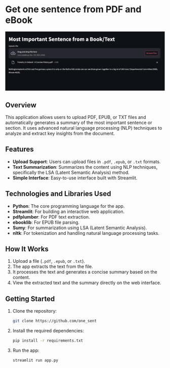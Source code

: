 # Get one sentence from PDF and eBook

<div align="center">
  <img src="./img/one_sent.jpg" alt="one_sent">
</div>

## Overview

This application allows users to upload PDF, EPUB, or TXT files and automatically generates a summary of the most important sentence or section. It uses advanced natural language processing (NLP) techniques to analyze and extract key insights from the document.

## Features

- **Upload Support**: Users can upload files in `.pdf`, `.epub`, or `.txt` formats.
- **Text Summarization**: Summarizes the content using NLP techniques, specifically the LSA (Latent Semantic Analysis) method.
- **Simple Interface**: Easy-to-use interface built with Streamlit.

## Technologies and Libraries Used

- **Python**: The core programming language for the app.
- **Streamlit**: For building an interactive web application.
- **pdfplumber**: For PDF text extraction.
- **ebooklib**: For EPUB file parsing.
- **Sumy**: For summarization using LSA (Latent Semantic Analysis).
- **nltk**: For tokenization and handling natural language processing tasks.

## How It Works

1. Upload a file (`.pdf`, `.epub`, or `.txt`).
2. The app extracts the text from the file.
3. It processes the text and generates a concise summary based on the content.
4. View the extracted text and the summary directly on the web interface.

## Getting Started

1. Clone the repository:
    ```bash
    git clone https://github.com/one_sent
    ```
2. Install the required dependencies:
    ```bash
    pip install -r requirements.txt
    ```
3. Run the app:
    ```bash
    streamlit run app.py
    ```

